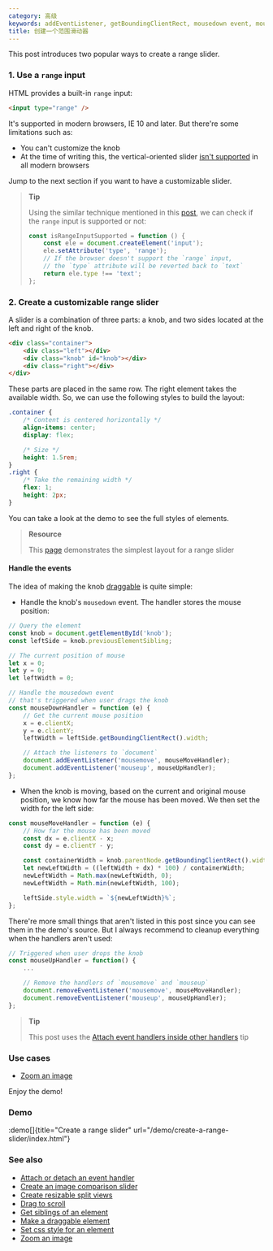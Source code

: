 ```yaml
---
category: 高级
keywords: addEventListener, getBoundingClientRect, mousedown event, mousemove event, mouseup event, previous sibling, previousElementSibling, next sibling, nextElementSibling, range input, range slider, set css style, set element width
title: 创建一个范围滑动器
---
```


This post introduces two popular ways to create a range slider.

### 1. Use a `range` input

HTML provides a built-in `range` input:

```html
<input type="range" />
```

It's supported in modern browsers, IE 10 and later. But there're some limitations such as:

-   You can't customize the knob
-   At the time of writing this, the vertical-oriented slider [isn't supported](https://developer.mozilla.org/en-US/docs/Web/HTML/Element/input/range#Browser_compatibility) in all modern browsers

Jump to the next section if you want to have a customizable slider.

> **Tip**
>
> Using the similar technique mentioned in this [post](/check-if-the-native-date-input-is-supported), we can check if the `range` input is supported or not:
>
> ```js
> const isRangeInputSupported = function () {
>     const ele = document.createElement('input');
>     ele.setAttribute('type', 'range');
>     // If the browser doesn't support the `range` input,
>     // the `type` attribute will be reverted back to `text`
>     return ele.type !== 'text';
> };
> ```

### 2. Create a customizable range slider

A slider is a combination of three parts: a knob, and two sides located at the left and right of the knob.

```html
<div class="container">
    <div class="left"></div>
    <div class="knob" id="knob"></div>
    <div class="right"></div>
</div>
```

These parts are placed in the same row. The right element takes the available width. So, we can use the following styles to build the layout:

```css
.container {
    /* Content is centered horizontally */
    align-items: center;
    display: flex;

    /* Size */
    height: 1.5rem;
}
.right {
    /* Take the remaining width */
    flex: 1;
    height: 2px;
}
```

You can take a look at the demo to see the full styles of elements.

> **Resource**
>
> This [page](https://csslayout.io/patterns/slider) demonstrates the simplest layout for a range slider

#### Handle the events

The idea of making the knob [draggable](/make-a-draggable-element) is quite simple:

-   Handle the knob's `mousedown` event. The handler stores the mouse position:

```js
// Query the element
const knob = document.getElementById('knob');
const leftSide = knob.previousElementSibling;

// The current position of mouse
let x = 0;
let y = 0;
let leftWidth = 0;

// Handle the mousedown event
// that's triggered when user drags the knob
const mouseDownHandler = function (e) {
    // Get the current mouse position
    x = e.clientX;
    y = e.clientY;
    leftWidth = leftSide.getBoundingClientRect().width;

    // Attach the listeners to `document`
    document.addEventListener('mousemove', mouseMoveHandler);
    document.addEventListener('mouseup', mouseUpHandler);
};
```

-   When the knob is moving, based on the current and original mouse position, we know how far the mouse has been moved.
    We then set the width for the left side:

```js
const mouseMoveHandler = function (e) {
    // How far the mouse has been moved
    const dx = e.clientX - x;
    const dy = e.clientY - y;

    const containerWidth = knob.parentNode.getBoundingClientRect().width;
    let newLeftWidth = ((leftWidth + dx) * 100) / containerWidth;
    newLeftWidth = Math.max(newLeftWidth, 0);
    newLeftWidth = Math.min(newLeftWidth, 100);

    leftSide.style.width = `${newLeftWidth}%`;
};
```

There're more small things that aren't listed in this post since you can see them in the demo's source.
But I always recommend to cleanup everything when the handlers aren't used:

```js
// Triggered when user drops the knob
const mouseUpHandler = function() {
    ...

    // Remove the handlers of `mousemove` and `mouseup`
    document.removeEventListener('mousemove', mouseMoveHandler);
    document.removeEventListener('mouseup', mouseUpHandler);
};
```

> **Tip**
>
> This post uses the [Attach event handlers inside other handlers](/attach-event-handlers-inside-other-handlers) tip

### Use cases

-   [Zoom an image](/zoom-an-image)

Enjoy the demo!

### Demo

:demo[]{title="Create a range slider" url="/demo/create-a-range-slider/index.html"}

### See also

-   [Attach or detach an event handler](/attach-or-detach-an-event-handler)
-   [Create an image comparison slider](/create-an-image-comparison-slider)
-   [Create resizable split views](/create-resizable-split-views)
-   [Drag to scroll](/drag-to-scroll)
-   [Get siblings of an element](/get-siblings-of-an-element)
-   [Make a draggable element](/make-a-draggable-element)
-   [Set css style for an element](/set-css-style-for-an-element)
-   [Zoom an image](/zoom-an-image)
